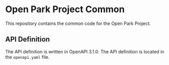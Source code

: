 # Open Park Project Common
This repository contains the common code for the Open Park Project.

## API Definition
The API definition is written in OpenAPI 3.1.0. The API definition is located in the `openapi.yaml` file.
